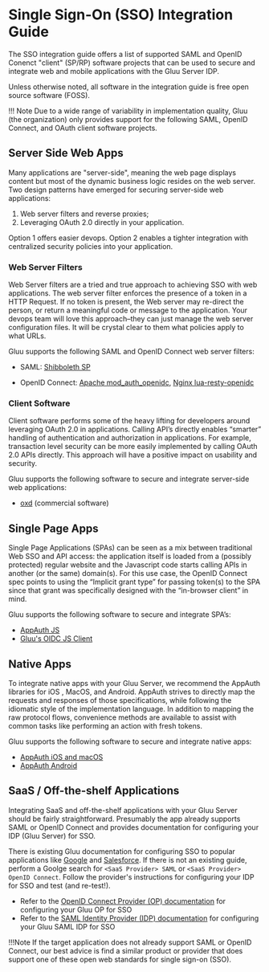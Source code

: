 # Single Sign-On (SSO) Integration Guide
The SSO integration guide offers a list of supported SAML and OpenID Conenct "client" (SP/RP) software projects that can be used to secure and integrate web and mobile applications with the Gluu Server IDP. 

Unless otherwise noted, all software in the integration guide is free open source software (FOSS).

!!! Note
    Due to a wide range of variability in implementation quality, Gluu (the organization) only provides support for the following SAML, OpenID Connect, and OAuth client software projects.  
    
## Server Side Web Apps
Many applications are "server-side", meaning the web page displays content but most of the dynamic business logic resides on the web server. Two design patterns have emerged for securing server-side web applications: 

1. Web server filters and reverse proxies;            
1. Leveraging OAuth 2.0 directly in your application. 

Option 1 offers easier devops. Option 2 enables a tighter integration with centralized security policies into your application.

### Web Server Filters
Web Server filters are a tried and true approach to achieving SSO with web applications. The web server filter enforces the presence of a token in a HTTP Request. If no token is present, the Web server may re-direct the person, or return a meaningful code or message to the application. Your devops team will love this approach–they can just manage the web server configuration files. It will be crystal clear to them what policies apply to what URLs. 

Gluu supports the following SAML and OpenID Connect web server filters: 
  
- SAML: [Shibboleth SP](./sswebapps/saml-sp.md)     

- OpenID Connect: [Apache mod_auth_openidc](./sswebapps/openidc-rp.md), [Nginx lua-resty-openidc](https://github.com/zmartzone/lua-resty-openidc)

### Client Software 
Client software performs some of the heavy lifting for developers around leveraging OAuth 2.0 in applications. Calling API’s directly enables “smarter” handling of authentication and authorization in applications. For example, transaction level security can be more easily implemented by calling OAuth 2.0 APIs directly. This approach will have a positive impact on usability and security. 

Gluu supports the following software to secure and integrate server-side web applications:

- [oxd](https://gluu.org/docs/oxd) (commercial software)

## Single Page Apps
Single Page Applications (SPAs) can be seen as a mix between traditional Web SSO and API access: the application itself is loaded from a (possibly protected) regular website and the Javascript code starts calling APIs in another (or the same) domain(s). For this use case, the OpenID Connect spec points to using the “Implicit grant type” for passing token(s) to the SPA since that grant was specifically designed with the “in-browser client” in mind. 

Gluu supports the following software to secure and integrate SPA’s:

- [AppAuth JS](https://github.com/openid/AppAuth-JS/)
- [Gluu's OIDC JS Client](./spa/oauth-js-implicit.md)


## Native Apps
To integrate native apps with your Gluu Server, we recommend the AppAuth libraries for iOS , MacOS, and Android. AppAuth strives to directly map the requests and responses of those specifications, while following the idiomatic style of the implementation language. In addition to mapping the raw protocol flows, convenience methods are available to assist with common tasks like performing an action with fresh tokens.

Gluu supports the following software to secure and integrate native apps:

- [AppAuth iOS and macOS](https://github.com/openid/AppAuth-iOS)
- [AppAuth Android](https://github.com/openid/AppAuth-Android)

## SaaS / Off-the-shelf Applications 
Integrating SaaS and off-the-shelf applications with your Gluu Server should be fairly straightforward. Presumably the app already supports SAML or OpenID Connect and provides documentation for configuring your IDP (Gluu Server) for SSO. 

There is existing Gluu documentation for configuring SSO to popular applications like [Google](./saas/google.md) and [Salesforce](./saas/salesforce.md). If there is not an existing guide, perform a Goolge search for `<SaaS Provider> SAML` or `<SaaS Provider> OpenID Connect`. Follow the provider's instructions for configuring your IDP for SSO and test (and re-test!). 

- Refer to the [OpenID Connect Provider (OP) documentation](../admin-guide/openid-connect.md) for configuring your Gluu OP for SSO
- Refer to the [SAML Identity Provider (IDP) documentation](../admin-guide/saml.md) for configuring your Gluu SAML IDP for SSO

!!!Note
    If the target application does not already support SAML or OpenID Connect, our best advice is find a similar product or provider that does support one of these open web standards for single sign-on (SSO).  



